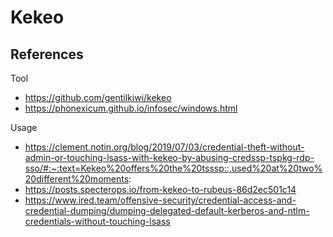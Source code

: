 # Kekeo

## References

Tool
- https://github.com/gentilkiwi/kekeo
- https://phonexicum.github.io/infosec/windows.html

Usage
- https://clement.notin.org/blog/2019/07/03/credential-theft-without-admin-or-touching-lsass-with-kekeo-by-abusing-credssp-tspkg-rdp-sso/#:~:text=Kekeo%20offers%20the%20tsssp::,used%20at%20two%20different%20moments:
- https://posts.specterops.io/from-kekeo-to-rubeus-86d2ec501c14
- https://www.ired.team/offensive-security/credential-access-and-credential-dumping/dumping-delegated-default-kerberos-and-ntlm-credentials-without-touching-lsass
